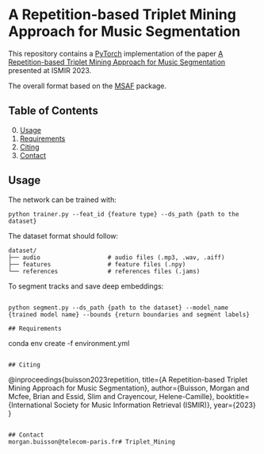 # A Repetition-based Triplet Mining Approach for Music Segmentation
This repository contains a [PyTorch](http://pytorch.org/) implementation of the paper [A Repetition-based Triplet Mining Approach for Music Segmentation](https://hal.science/hal-04202766/) 
presented at ISMIR 2023.

The overall format based on the
[MSAF](https://ismir2015.ismir.net/LBD/LBD30.pdf) package. 

## Table of Contents
0. [Usage](#usage)
0. [Requirements](#requirements)
0. [Citing](#citing)
0. [Contact](#contact)

## Usage
The network can be trained with:

```
python trainer.py --feat_id {feature type} --ds_path {path to the dataset}
```

The dataset format should follow:
```
dataset/
├── audio                   # audio files (.mp3, .wav, .aiff)
├── features                # feature files (.npy)
└── references              # references files (.jams)
```

To segment tracks and save deep embeddings:
```

python segment.py --ds_path {path to the dataset} --model_name {trained model name} --bounds {return boundaries and segment labels}

## Requirements
```
conda env create -f environment.yml
```

## Citing
```
@inproceedings{buisson2023repetition,
  title={A Repetition-based Triplet Mining Approach for Music Segmentation},
  author={Buisson, Morgan and Mcfee, Brian and Essid, Slim and Crayencour, Helene-Camille},
  booktitle={International Society for Music Information Retrieval (ISMIR)},
  year={2023}
}
```

## Contact
morgan.buisson@telecom-paris.fr# Triplet_Mining
